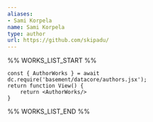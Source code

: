 ```yaml
---
aliases:
- Sami Korpela
name: Sami Korpela
type: author
url: https://github.com/skipadu/
---
```



%% WORKS_LIST_START %%

```datacorejsx
const { AuthorWorks } = await dc.require('basement/datacore/authors.jsx');
return function View() {
    return <AuthorWorks/>
}
```
%% WORKS_LIST_END %%